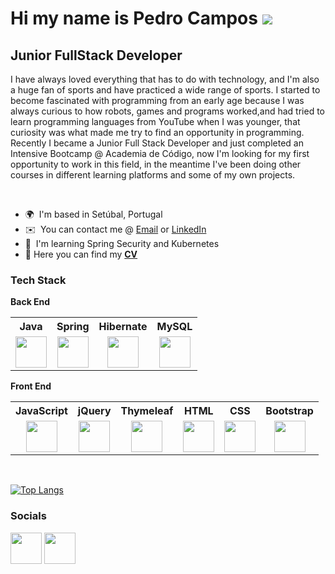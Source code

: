 Hi my name is Pedro Campos ![](https://user-images.githubusercontent.com/18350557/176309783-0785949b-9127-417c-8b55-ab5a4333674e.gif)
====================================================================================================================================

Junior FullStack Developer
--------------------------

I have always loved everything that has to do with technology, and I'm also a huge fan of sports and have practiced a wide range of sports. I started to become fascinated with programming from an early age because I was always curious to how robots, games and programs worked,and had tried to learn programming languages from YouTube when I was younger, that curiosity was what made me try to find an opportunity in programming. Recently I became a Junior Full Stack Developer and just completed an Intensive Bootcamp @ Academia de Código, now I'm looking for my first opportunity to work in this field, in the meantime I've been doing other courses in different learning platforms and some of my own projects.

<br/>

* 🌍  I'm based in Setúbal, Portugal
* ✉️  You can contact me @ [Email](mailto:pedro_campos7@hotmail.com) or [LinkedIn](https://www.linkedin.com/in/pedroccampos/)
* 🧠  I'm learning Spring Security and Kubernetes
* 📖  Here you can find my <a href="https://drive.google.com/file/d/15_AAaEfSLF4IhzSaR1LoDLQyPVHsQzQD/view?usp=sharing%22%3EHERE"><b>CV</b></a>
<!--* 💼  I'm currently looking for a job-->


### Tech Stack

<p><b>Back End</b></p>

<table>
<tr>
<th>Java</th>
<th>Spring</th>
<th>Hibernate</th>
<th>MySQL</th>

</tr>
<tr>
<td align="center"><img align="center" src="https://www.svgrepo.com/show/303388/java-4-logo.svg" height=50 width=50></td>
<td align="center"><img align="center" src="https://seeklogo.com/images/S/spring-logo-9A2BC78AAF-seeklogo.com.png" height=50 width=50></td>
<td align="center"><img src="https://seeklogo.com/images/H/hibernate-logo-8C95C75A24-seeklogo.com.png" height=50 width=50></td>
<td align="center"><img src="https://www.vectorlogo.zone/logos/mysql/mysql-official.svg" height=50 width=50></td>
</tr>
</table>

<p><b>Front End</b></p>

<table>
<tr>
<th>JavaScript</th>
<th>jQuery</th>
<th>Thymeleaf</th>
<th>HTML</th>
<th>CSS</th>
<th>Bootstrap</th>
</tr>
<tr>
<td align="center"><img src="https://upload.wikimedia.org/wikipedia/commons/9/99/Unofficial_JavaScript_logo_2.svg" height=50 width=50></td>
<td align="center"><img src="https://user-images.githubusercontent.com/72756958/196269480-c6d70b96-0268-4e52-874b-b8ad6bfed4e6.png" height=50 width=50></td>
<td align="center"><img align="center" src="https://www.thymeleaf.org/images/thymeleaf.png" height=50 width=50></td>
<td align="center"><img src="https://cdn.worldvectorlogo.com/logos/html-1.svg" height=50 width=50></td>
<td align="center"><img src="https://seeklogo.com/images/C/css-3-logo-023C1A7171-seeklogo.com.png" height=50 width=50></td>
<td align="center"><img align="center" src="https://upload.wikimedia.org/wikipedia/commons/b/b2/Bootstrap_logo.svg" height=50 width=50></td>
</tr>
</table>

<br/>

[![Top Langs](https://github-readme-stats.vercel.app/api/top-langs/?username=Pedro-CCampos)](https://github.com/anuraghazra/github-readme-stats)


### Socials

<p align="left"> <a href="https://www.github.com/Pedro-CCampos" target="_blank" rel="noreferrer"><img src="https://raw.githubusercontent.com/danielcranney/readme-generator/main/public/icons/socials/github.svg" width="50" height="50" /></a> <a href="https://www.linkedin.com/in/pedroccampos/" target="_blank" rel="noreferrer"><img src="https://raw.githubusercontent.com/danielcranney/readme-generator/main/public/icons/socials/linkedin.svg" width="50" height="50" /></a></p>
